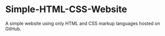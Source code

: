 # Simple-HTML-CSS-Website
A simple website using only HTML and CSS markup languages hosted on GitHub.
